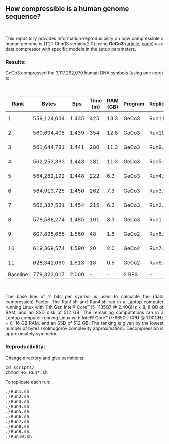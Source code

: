 <br>

## <b>How compressible is a human genome sequence?</b> ##

<br>

<p align="justify">This repository provides information-reproducibility on how compressible a human genome is (T2T Chm13 version 2.0) using <b>GeCo3</b> (<a href="https://doi.org/10.1093/gigascience/giaa119">article</a>, <a href="https://github.com/cobilab/geco3">code</a>) as a data compressor with specific models in the setup parameters.</p>

### Results: ###

GeCo3 compressed the 3,117,292,070 human DNA symbols (using one core) to:

<br>
<div align="center">


| Rank     |Bytes       |Bps    | Time (m) | RAM (GB) | Program | Replicate | Factor |
|----------|------------|-------|----------|----------|---------|-----------|--------|
| 1        |559,124,034 | 1.435 | 425      | 13.3     | GeCo3   | Run11.sh  |![28%](https://progress-bar.dev/28) |
| 2        |560,694,405 | 1.439 | 354      | 12.8     | GeCo3   | Run10.sh  |![28%](https://progress-bar.dev/28) |
| 3        |561,644,781 | 1.441 | 280      | 11.3     | GeCo3   | Run9.sh   |![28%](https://progress-bar.dev/28) |
| 4        |562,253,393 | 1.443 | 281      | 11.3     | GeCo3   | Run5.sh   |![28%](https://progress-bar.dev/28) |
| 5        |564,282,192 | 1.448 | 222      | 6.3      | GeCo3   | Run4.sh   |![28%](https://progress-bar.dev/28) |
| 6        |564,913,725 | 1.450 | 262      | 7.3      | GeCo3   | Run3.sh   |![28%](https://progress-bar.dev/28) |
| 7        |566,387,531 | 1.454 | 215      | 6.3      | GeCo3   | Run2.sh   |![27%](https://progress-bar.dev/27) |
| 8        |578,588,274 | 1.485 | 101      | 3.3      | GeCo3   | Run1.sh   |![26%](https://progress-bar.dev/26) |
| 9        |607,835,665 | 1.560 | 48       | 1.8      | GeCo2   | Run8.sh   |![22%](https://progress-bar.dev/22) |
| 10        |619,369,574 | 1.590 | 20       | 2.0      | GeCo2   | Run7.sh   |![21%](https://progress-bar.dev/21) |
| 11       |628,342,060 | 1.613 | 18       | 0.5      | GeCo2   | Run6.sh   |![19%](https://progress-bar.dev/19) |
| Baseline |779,323,017 | 2.000 | -        | -        | 2 BPS   |-          |![0%](https://progress-bar.dev/0) |

</div>
<br>

<p align="justify">The base line of 2 bits per symbol is used to calculate the (data compression) Factor. The Run1.sh and Run4.sh ran in a Laptop computer running Linux with 11th Gen Intel® Core™ i5-1135G7 @ 2.40GHz × 8, 8 GB of RAM, and an SSD disk of 512 GB. The remaining computations ran in a Laptop computer running Linux with Intel® Core™ i7-8650U CPU @ 1.90GHz × 8, 16 GB RAM, and an SSD of 512 GB. The ranking is given by the lowest number of bytes (Kolmogorov complexity approximation). Decompression is approximately symmetric.</p>

### Reproducibility: ###

Change directory and give permitions:
<pre>
cd scripts/
chmod +x Run*.sh
</pre>

To replicate each run:
<pre>
./Run1.sh
./Run2.sh
./Run3.sh
./Run4.sh
./Run5.sh
./Run6.sh
./Run7.sh
./Run8.sh
./Run9.sh
./Run10.sh
</pre>

